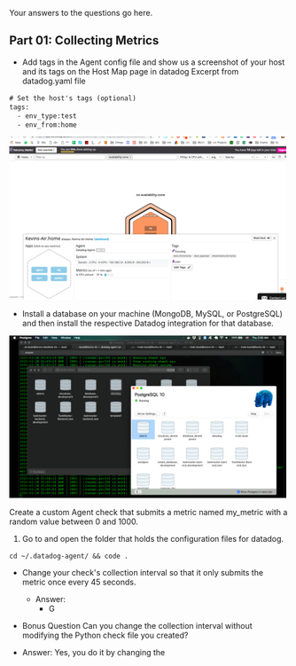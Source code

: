 Your answers to the questions go here.
## Part 01: Collecting Metrics
- Add tags in the Agent config file and show us a screenshot of your host and its tags on the Host Map page in datadog
Excerpt from datadog.yaml file
```
# Set the host's tags (optional)
tags:
  - env_type:test
  - env_from:home
```
<a href="img/01-CollMetrics-002.png">
     <img src="img/01-CollMetrics-002.png" width="500"/>
</a>

- Install a database on your machine (MongoDB, MySQL, or PostgreSQL) and then install the respective Datadog integration for that database.

<a href="img/01-CollMetrics-004.png">
     <img src="img/01-CollMetrics-004.png" width="500"/>
</a>

Create a custom Agent check that submits a metric named my_metric with a random value between 0 and 1000.
1. Go to and open the folder that holds the configuration files for datadog.
```
cd ~/.datadog-agent/ && code .
```
 

- Change your check's collection interval so that it only submits the metric once every 45 seconds.
     - Answer:
          - G

- Bonus Question Can you change the collection interval without modifying the Python check file you created?
- Answer: Yes, you do it by changing the 